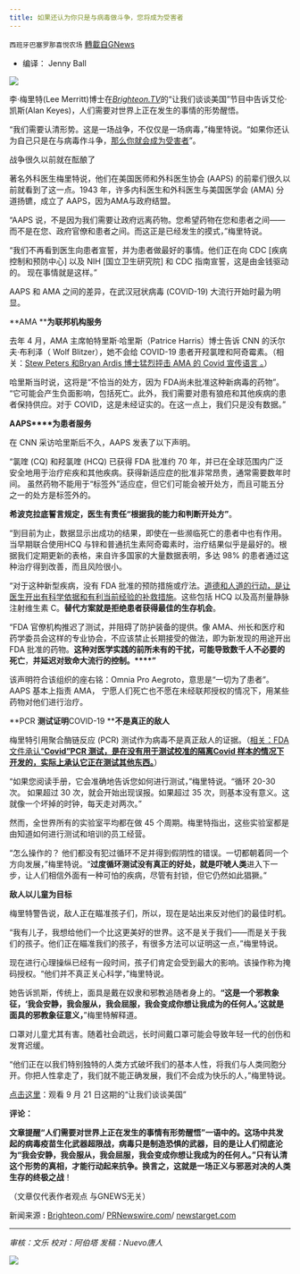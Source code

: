 ```yaml
---
title: 如果还认为你只是与病毒做斗争，您将成为受害者
---
```

`西班牙巴塞罗那喜悦农场` [轉載自GNews](https://gnews.org/zh-hans/1560100/)

- 编译： Jenny Ball


![](https://assets.gnews.org/wp-content/uploads/2021/09/image-417.png)

李·梅里特(Lee Merritt)博士在[*Brighteon.TV*](https://brighteon.tv/)的“让我们谈谈美国”节目中告诉艾伦·凯斯(Alan Keyes)，人们需要对世界上正在发生的事情的形势醒悟。

“我们需要认清形势。这是一场战争，不仅仅是一场病毒，”梅里特说。“如果你还认为自己只是在与病毒作斗争，[那么你就会成为受害者](https://www.brighteon.com/afdc7233-83df-4338-af21-3191b0663499)”。

战争很久以前就在酝酿了

著名外科医生梅里特说，他们在美国医师和外科医生协会 (AAPS) 的前辈们很久以前就看到了这一点。1943 年，许多内科医生和外科医生与美国医学会 (AMA) 分道扬镳，成立了 AAPS，因为AMA与政府结盟。

“AAPS 说，不是因为我们需要让政府远离药物。您希望药物在您和患者之间——而不是在您、政府官僚和患者之间。而这正是已经发生的摸式，”梅里特说。

“我们不再看到医生向患者宣誓，并为患者做最好的事情。他们正在向 CDC [疾病控制和预防中心] 以及 NIH [国立卫生研究院] 和 CDC 指南宣誓，这是由金钱驱动的。 现在事情就是这样。”

AAPS 和 AMA 之间的差异，在武汉冠状病毒 (COVID-19) 大流行开始时最为明显。

**AMA ****为联邦机构服务**

去年 4 月，AMA 主席帕特里斯·哈里斯（Patrice Harris）博士告诉 CNN 的沃尔夫·布利泽（ Wolf Blitzer），她不会给 COVID-19 患者开羟氯喹和阿奇霉素。（相关：[Stew Peters 和Bryan Ardis 博士猛烈抨击 AMA 的 Covid 宣传语言 。](https://www.naturalnews.com/2021-09-12-stew-peters-bryan-ardis-slam-ama-propaganda-language-police-instructions.html)）

哈里斯当时说，这将是“不恰当的处方，因为 FDA尚未批准这种新病毒的药物”。 “它可能会产生负面影响，包括死亡。此外，我们需要对患有狼疮和其他疾病的患者保持供应。对于 COVID，这是未经证实的。在这一点上，我们只是没有数据。”

**AAPS****为患者服务**

在 CNN 采访哈里斯后不久，AAPS 发表了以下声明。

“氯喹 (CQ) 和羟氯喹 (HCQ) 已获得 FDA 批准约 70 年，并已在全球范围内广泛安全地用于治疗疟疾和其他疾病。获得新适应症的批准非常昂贵，通常需要数年时间。 虽然药物不能用于“标签外”适应症，但它们可能会被开处方，而且可能五分之一的处方是标签外的。

**希波克拉底誓言规定，医生有责任“根据我的能力和判断开处方”**。

“到目前为止，数据显示出成功的结果，即使在一些濒临死亡的患者中也有作用。当早期联合使用HCQ 与锌和普通抗生素阿奇霉素时，治疗结果似乎是最好的。根据我们定期更新的表格，来自许多国家的大量数据表明，多达 98% 的患者通过这种治疗得到改善，而且风险很小。

“对于这种新型疾病，没有 FDA 批准的预防措施或疗法。[道德和人道的行动，是让医生开出有科学依据和有利当前经验的补救措施](https://www.prnewswire.com/news-releases/ama-prefers-death-to-treating-without-data-states-the-association-of-american-physicians-and-surgeons-aaps-301038354.html)。这些包括 HCQ 以及高剂量静脉注射维生素 C。**替代方案就是拒绝患者获得最佳的生存机会**。

“FDA 官僚机构推迟了测试，并阻碍了防护装备的提供。像 AMA、州长和医疗和药学委员会这样的专业协会，不应该禁止长期接受的做法，即为新发现的用途开出 FDA 批准的药物。**这种对医学实践的前所未有的干扰，可能导致数千人不必要的死亡**，**并延迟对致命大流行的控制。****”**

该声明符合该组织的座右铭：Omnia Pro Aegroto，意思是“一切为了患者”。AAPS 基本上指责 AMA， 宁愿人们死亡也不愿在未经联邦授权的情况下，用某些药物对他们进行治疗。

**PCR ****测试证明****COVID-19 ****不是真正的敌人**

梅里特引用聚合酶链反应 (PCR) 测试作为病毒不是真正敌人的证据。（[相关：FDA 文件承认“**Covid”PCR 测试，是在没有用于测试校准的隔离Covid 样本的情况下开发的，实际上承认它正在测试其他东西。**](https://www.naturalnews.com/2021-08-01-fda-covid-pcr-test-fraud.html)）

“如果您阅读手册，它会准确地告诉您如何进行测试，”梅里特说。“循环 20-30 次。 如果超过 30 次，就会开始出现误报。如果超过 35 次，则基本没有意义。这就像一个坏掉的时钟，每天走对两次。”

然而，全世界所有的实验室平均都在做 45 个周期。梅里特指出，这些实验室都是由知道如何进行测试和培训的员工经营。

“怎么操作的？ 他们都没有犯过循环不足并得到假阴性的错误。一切都朝着同一个方向发展，”梅里特说。“**过度循环测试没有真正的好处，就是吓唬人类**进入下一步，让人们相信外面有一种可怕的疾病，尽管有封锁，但它仍然如此猖獗。”

**敌人以儿童为目标**

梅里特警告说，敌人正在瞄准孩子们，所以，现在是站出来反对他们的最佳时机。

“我有儿子，我想给他们一个比这更美好的世界。这不是关于我们——而是关于我们的孩子。他们正在瞄准我们的孩子，有很多方法可以证明这一点，”梅里特说。

现在进行心理操纵已经有一段时间，孩子们肯定会受到最大的影响。该操作称为掩码授权。“他们并不真正关心科学，”梅里特说。

她告诉凯斯，传统上，面具是戴在奴隶和邪教追随者身上的。**“这是一个邪教象征，‘我会安静，我会服从，我会屈服，我会变成你想让我成为的任何人。’这就是面具的邪教象征意义，**”梅里特解释道。

口罩对儿童尤其有害。随着社会疏远，长时间戴口罩可能会导致年轻一代的创伤和发育迟缓。

“他们正在以我们特别独特的人类方式破坏我们的基本人性，将我们与人类同胞分开。你把人性拿走了，我们就不能正确发展，我们不会成为快乐的人，”梅里特说。

[点击这里](https://www.brighteon.com/afdc7233-83df-4338-af21-3191b0663499)：观看 9 月 21 日这期的“让我们谈谈美国”

**评论：**

**文章提醒“人们需要对世界上正在发生的事情有形势醒悟”一语中的。这场中共发起的病毒疫苗生化武器超限战，病毒只是制造恐惧的武器，目的是让人们彻底沦为“我会安静，我会服从，我会屈服，我会变成你想让我成为的任何人。”只有认清这个形势的真相，才能行动起来抗争。换言之，这就是一场正义与邪恶对决的人类生存的终极之战**！

（文章仅代表作者观点 与GNEWS无关）

新闻来源 **:** [Brighteon.com](https://www.brighteon.com/afdc7233-83df-4338-af21-3191b0663499)/ [PRNewswire.com](https://www.prnewswire.com/news-releases/ama-prefers-death-to-treating-without-data-states-the-association-of-american-physicians-and-surgeons-aaps-301038354.html)/ [newstarget.com](https://www.newstarget.com/2021-09-27-dr-lee-merritt-covid-is-not-the-real-enemy.html)

* * *

*审核：文乐
校对：阿伯塔
发稿：Nuevo唐人*

![](https://assets.gnews.org/wp-content/uploads/2021/09/GNEWS_CH..jpeg)
